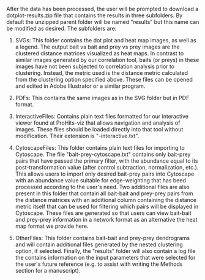After the data has been processed, the user will be prompted to download a
dotplot-results.zip file that contains the results in three subfolders. By
default the unzipped parent folder will be named "results" but this name can
be modified as desired. The subfolders are:

1) SVGs: This folder contains the dot plot and heat map images, as well
as a legend. The output bait vs bait and prey vs prey images are the
clustered distance matrices visualized as heat maps. In contrast to
similar images generated by our correlation tool, baits (or preys) in
these images have not been subjected to correlation analysis prior to
clustering. Instead, the metric used is the distance metric calculated
from the clustering option specified above. These files can be opened
and edited in Adobe Illustrator or a similar program.

2) PDFs: This contains the same images as in the SVG folder but in
PDF format.

3) InteractiveFiles: Contains plain text files formatted for our
interactive viewer found at ProHits-viz that allows navigation and
analysis of images. These files should be loaded directly into that
tool without modification. Their extension is "-interactive.txt".

4) CytoscapeFiles: This folder contains plain text files for importing
to Cytoscape. The file "bait-prey-cytoscape.txt" contains only
bait-prey pairs that have passed the primary filter, with the abundance
equal to its post-transformation value (after control subtraction, normalization,
etc.). This allows users to import only desired bait-prey pairs into
Cytoscape with an abundance value suitable for edge-weighting that has
beed processed according to the user's need. Two additional files are
also present in this folder that contain all bait-bait and prey-prey
pairs from the distance matrices with an additional column containing
the distance metric itself that can be used for filtering which pairs
will be displayed in Cytoscape. These files are generated so that users
can view bait-bait and prey-prey information in a network format as
an alternative the heat map format we provide here.

5) OtherFiles: This folder contains bait-bait and prey-prey dendrograms
and will contain additional files generated by the nested clustering
option, if selected. Finally, the "results" folder will also contain
a log file the contains information on the input parameters that were
selected for the user's future reference (e.g. to assist with writing
the Methods section for a manuscript).